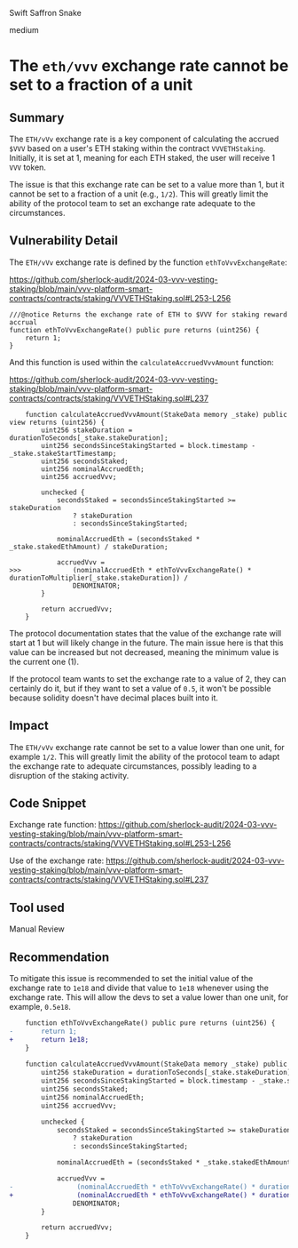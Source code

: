 Swift Saffron Snake

medium

# The `eth/vvv` exchange rate cannot be set to a fraction of a unit

## Summary

The `ETH/vVv` exchange rate is a key component of calculating the accrued `$VVV` based on a user's ETH staking within the contract `VVVETHStaking`. Initially, it is set at 1, meaning for each ETH staked, the user will receive 1 `VVV` token.

The issue is that this exchange rate can be set to a value more than 1, but it cannot be set to a fraction of a unit (e.g., `1/2`). This will greatly limit the ability of the protocol team to set an exchange rate adequate to the circumstances. 

## Vulnerability Detail

The `ETH/vVv` exchange rate is defined by the function `ethToVvvExchangeRate`:

https://github.com/sherlock-audit/2024-03-vvv-vesting-staking/blob/main/vvv-platform-smart-contracts/contracts/staking/VVVETHStaking.sol#L253-L256
```solidity
///@notice Returns the exchange rate of ETH to $VVV for staking reward accrual
function ethToVvvExchangeRate() public pure returns (uint256) {
    return 1;
}
```

And this function is used within the `calculateAccruedVvvAmount` function:

https://github.com/sherlock-audit/2024-03-vvv-vesting-staking/blob/main/vvv-platform-smart-contracts/contracts/staking/VVVETHStaking.sol#L237
```solidity
    function calculateAccruedVvvAmount(StakeData memory _stake) public view returns (uint256) {
        uint256 stakeDuration = durationToSeconds[_stake.stakeDuration];
        uint256 secondsSinceStakingStarted = block.timestamp - _stake.stakeStartTimestamp;
        uint256 secondsStaked;
        uint256 nominalAccruedEth;
        uint256 accruedVvv;

        unchecked {
            secondsStaked = secondsSinceStakingStarted >= stakeDuration
                ? stakeDuration
                : secondsSinceStakingStarted;

            nominalAccruedEth = (secondsStaked * _stake.stakedEthAmount) / stakeDuration;

            accruedVvv =
>>>             (nominalAccruedEth * ethToVvvExchangeRate() * durationToMultiplier[_stake.stakeDuration]) /
                DENOMINATOR;
        }

        return accruedVvv;
    }
```

The protocol documentation states that the value of the exchange rate will start at 1 but will likely change in the future. The main issue here is that this value can be increased but not decreased, meaning the minimum value is the current one (1).

If the protocol team wants to set the exchange rate to a value of 2, they can certainly do it, but if they want to set a value of `0.5`, it won't be possible because solidity doesn't have decimal places built into it. 

## Impact

The `ETH/vVv` exchange rate cannot be set to a value lower than one unit, for example `1/2`. This will greatly limit the ability of the protocol team to adapt the exchange rate to adequate circumstances, possibly leading to a disruption of the staking activity. 

## Code Snippet

Exchange rate function: https://github.com/sherlock-audit/2024-03-vvv-vesting-staking/blob/main/vvv-platform-smart-contracts/contracts/staking/VVVETHStaking.sol#L253-L256

Use of the exchange rate: https://github.com/sherlock-audit/2024-03-vvv-vesting-staking/blob/main/vvv-platform-smart-contracts/contracts/staking/VVVETHStaking.sol#L237

## Tool used

Manual Review

## Recommendation

To mitigate this issue is recommended to set the initial value of the exchange rate to `1e18` and divide that value to `1e18` whenever using the exchange rate. This will allow the devs to set a value lower than one unit, for example, `0.5e18`. 

```diff
    function ethToVvvExchangeRate() public pure returns (uint256) {
-       return 1;
+       return 1e18;
    }
    
    function calculateAccruedVvvAmount(StakeData memory _stake) public view returns (uint256) {
        uint256 stakeDuration = durationToSeconds[_stake.stakeDuration];
        uint256 secondsSinceStakingStarted = block.timestamp - _stake.stakeStartTimestamp;
        uint256 secondsStaked;
        uint256 nominalAccruedEth;
        uint256 accruedVvv;

        unchecked {
            secondsStaked = secondsSinceStakingStarted >= stakeDuration
                ? stakeDuration
                : secondsSinceStakingStarted;

            nominalAccruedEth = (secondsStaked * _stake.stakedEthAmount) / stakeDuration;

            accruedVvv =
-                (nominalAccruedEth * ethToVvvExchangeRate() * durationToMultiplier[_stake.stakeDuration]) /
+                (nominalAccruedEth * ethToVvvExchangeRate() * durationToMultiplier[_stake.stakeDuration]) / 1e18 
                DENOMINATOR;
        }

        return accruedVvv;
    }
```
